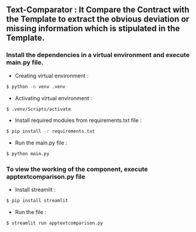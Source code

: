 ## Text-Comparator : It Compare the Contract with the Template to extract the obvious deviation or missing information which is stipulated in the Template.

### Install the dependencies in a virtual environment and execute main.py file.

- Creating virtual environment :
```bash
$ python -m venv .venv
```

- Activating virtual environment :
```bash
$ .venv/Scripts/activate
```

- Install required modules from requirements.txt file :
```bash
$ pip install -r requirements.txt
```

- Run the main.py file :
```bash
$ python main.py
```

### To view the working of the component, execute apptextcomparison.py file

- Install streamlit :
```bash
$ pip install streamlit
```

- Run the file :
```bash
$ streamlit run apptextcomparison.py
```
